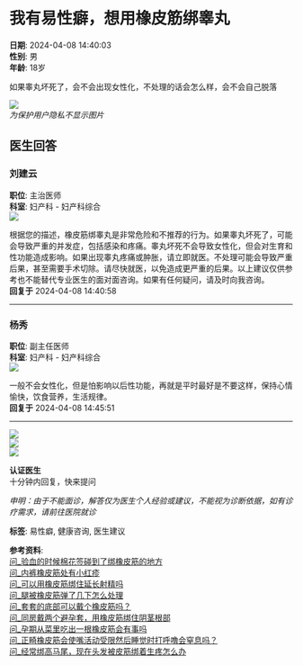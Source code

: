 # 我有易性癖，想用橡皮筋绑睾丸

**日期**: 2024-04-08 14:40:03  
**性别**: 男  
**年龄**: 18岁  

如果睾丸坏死了，会不会出现女性化，不处理的话会怎么样，会不会自己脱落

![](https://pub.120askimages.com/kswys/kuaiyingyong/private.png)  
*为保护用户隐私不显示图片*

## 医生回答

### 刘建云
**职位**: 主治医师  
**科室**: 妇产科 - 妇产科综合  
![](https://static.120askimages.com/120net/huizhen/zkzs/doc/avatar/202305/20230523172810662.png)

根据您的描述，橡皮筋绑睾丸是非常危险和不推荐的行为。如果睾丸坏死了，可能会导致严重的并发症，包括感染和疼痛。睾丸坏死不会导致女性化，但会对生育和性功能造成影响。如果出现睾丸疼痛或肿胀，请立即就医。不处理可能会导致严重后果，甚至需要手术切除。请尽快就医，以免造成更严重的后果。以上建议仅供参考也不能替代专业医生的面对面咨询。如果有任何疑问，请及时向我咨询。  
**回复于** 2024-04-08 14:40:58

---

### 杨秀
**职位**: 副主任医师  
**科室**: 妇产科 - 妇产科综合  
![](https://u1.120askimages.com/2/7/8/51699872)

一般不会女性化，但是怕影响以后性功能，再就是平时最好是不要这样，保持心情愉快，饮食营养，生活规律。  
**回复于** 2024-04-08 14:45:51

---

![](https://net.120askimages.com/ztc_kw/face/94/94214_120.jpg)  
![](https://u1.120askimages.com/2/3/8/80075832)  
![](https://net.120askimages.com/ztc_kw/face/62/62180_120.jpg)

**认证医生**  
十分钟内回复，快来提问

*申明：由于不能面诊，解答仅为医生个人经验或建议，不能视为诊断依据，如有诊疗需求，请前往医院就诊*

**标签**: 易性癖, 健康咨询, 医生建议  

**参考资料**:  
[问_验血的时候棉花签碰到了绑橡皮筋的地方](https://m.120.net/mfzx/1069334.html)  
[问_内裤橡皮筋处有小红疹](https://m.120.net/mfzx/902279.html)  
[问_可以用橡皮筋绑住延长射精吗](https://m.120.net/mfzx/180229.html)  
[问_腿被橡皮筋弹了几下怎么处理](https://m.120.net/mfzx/434024.html)  
[问_套套的底部可以戴个橡皮筋吗？](https://m.120.net/mfzx/275916.html)  
[问_同房戴两个避孕套，用橡皮筋绑住阴茎根部](https://m.120.net/mfzx/128494.html)  
[问_孕期从菜里吃出一根橡皮筋会有事吗](https://m.120.net/mfzx/623259.html)  
[问_正畸橡皮筋会使嘴活动受限然后睡觉时打呼噜会窒息吗？](https://m.120.net/mfzx/1042800.html)  
[问_经常绑高马尾，现在头发被皮筋绑着生疼怎么办](https://m.120.net/mfzx/1143518.html)